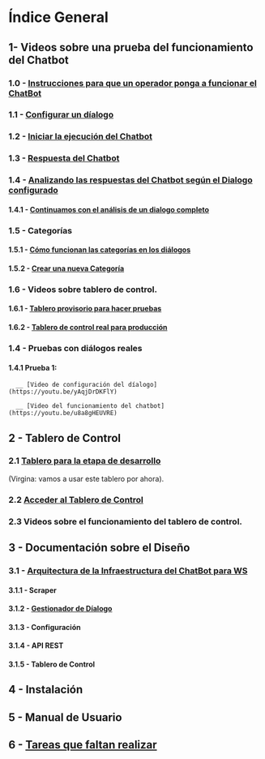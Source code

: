# Índice General

## 1- Videos sobre una prueba del funcionamiento del Chatbot

### 1.0 - [Instrucciones para que un operador ponga a funcionar el ChatBot](https://youtu.be/6dKB9KfyKbo)

### 1.1 - [Configurar un díalogo](https://youtu.be/EFUyniNGJCY)
### 1.2 - [Iniciar la ejecución del Chatbot](https://youtu.be/IvpjUzLaxEE)

### 1.3 - [Respuesta del Chatbot](https://youtu.be/A7sbnzUFOvQ)
### 1.4 - [Analizando las respuestas del Chatbot según el Dialogo configurado](https://youtu.be/EQIJKhXmhpc)
#### 1.4.1 - [Continuamos con el análisis de un dialogo completo](https://youtu.be/oOzSLcG_oVk)
### 1.5 - Categorías
#### 1.5.1 - [Cómo funcionan las categorías en los diálogos](https://youtu.be/maNUmqwxA_8)
#### 1.5.2 - [Crear una nueva Categoría](https://youtu.be/xbX0gRTNE18)
### 1.6 - Videos sobre tablero de control.
#### 1.6.1 - [Tablero provisorio para hacer pruebas](https://youtu.be/jcwTQL7YRr4)
#### 1.6.2 - [Tablero de control real para producción](https://youtu.be/QaCYwM-6rHg)

### 1.4 - Pruebas con diálogos reales
#### 1.4.1 Prueba 1: 
      __ [Video de configuración del díalogo](https://youtu.be/yAqjDrDKFlY)

      __ [Video del funcionamiento del chatbot](https://youtu.be/u8a8gHEUVRE)


## 2 - Tablero de Control

### 2.1 [Tablero para la etapa de desarrollo](http://chatbot.baitsoftware.com/) 
(Virgina: vamos a usar este tablero por ahora).

### 2.2 [Acceder al Tablero de Control](http://190.210.180.179/chatbot/chat.html)
### 2.3 Videos sobre el funcionamiento del tablero de control.

## 3 - Documentación sobre el Diseño
### 3.1 - [Arquitectura de la Infraestructura del ChatBot para WS](https://github.com/Funpei/chatBot/blob/master/Arquitectura.md)
#### 3.1.1 - Scraper
#### 3.1.2 - [Gestionador de Díalogo](https://www.youtube.com/watch?v=hJV5lmpWsyU&feature=youtu.be)
#### 3.1.3 - Configuración
#### 3.1.4 - API REST 
#### 3.1.5 - Tablero de Control

## 4 - Instalación


## 5 - Manual de Usuario

## 6 - [Tareas que faltan realizar](https://github.com/Funpei/chatBot/blob/master/Desarrollo/Todo.md)
